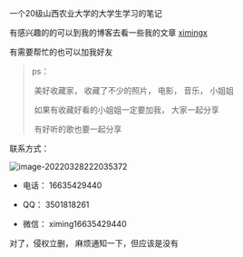 一个20级山西农业大学的大学生学习的笔记

有感兴趣的的可以到我的博客去看一些我的文章 [ximingx ](http://ximingx.com/) 

有需要帮忙的也可以加我好友

>  ps： 
>
>  ​	美好收藏家， 收藏了不少的照片， 电影， 音乐， 小姐姐
>
>  ​	如果有收藏好看的小姐姐一定要加我， 大家一起分享 
>
>  ​	有好听的歌也要一起分享  

联系方式： 

![image-20220328222035372](https://raw.githubusercontent.com/ximingx/Figurebed/master/img/202203282220415.png)

- 电话： 16635429440

- QQ： 3501818261

- 微信： ximing16635429440

对了，侵权立删， 麻烦通知一下，但应该是没有
